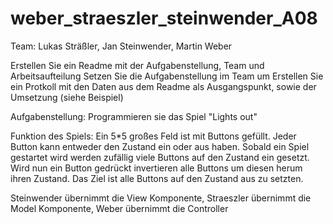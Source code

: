 weber_straeszler_steinwender_A08
================================

Team: Lukas Sträßler, Jan Steinwender, Martin Weber

Erstellen Sie ein Readme mit der Aufgabenstellung, Team und Arbeitsaufteilung
Setzen Sie die Aufgabenstellung im Team um
Erstellen Sie ein Protkoll mit den Daten aus dem Readme als Ausgangspunkt, sowie der Umsetzung (siehe Beispiel)

Aufgabenstellung: Programmieren sie das Spiel "Lights out"

Funktion des Spiels:
Ein 5*5 großes Feld ist mit Buttons gefüllt.
Jeder Button kann entweder den Zustand ein oder aus haben. 
Sobald ein Spiel gestartet wird werden zufällig viele Buttons auf den Zustand ein gesetzt.
Wird nun ein Button gedrückt invertieren alle Buttons um diesen herum ihren Zustand.
Das Ziel ist alle Buttons auf den Zustand aus zu setzten. 


Steinwender übernimmt die View Komponente, 
Straeszler übernimmt die Model Komponente, 
Weber übernimmt die Controller
